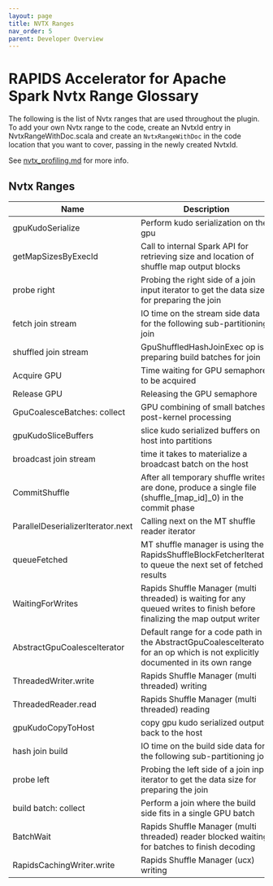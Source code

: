 ```yaml
---
layout: page
title: NVTX Ranges
nav_order: 5
parent: Developer Overview
---
```

<!-- Generated by NvtxRangeDocs.help. DO NOT EDIT! -->
# RAPIDS Accelerator for Apache Spark Nvtx Range Glossary
The following is the list of Nvtx ranges that are used throughout
the plugin. To add your own Nvtx range to the code, create an NvtxId
entry in NvtxRangeWithDoc.scala and create an `NvtxRangeWithDoc` in the
code location that you want to cover, passing in the newly created NvtxId.

See [nvtx_profiling.md](https://nvidia.github.io/spark-rapids/docs/dev/nvtx_profiling.html) for more info.



## Nvtx Ranges

Name | Description
-----|-------------
gpuKudoSerialize|Perform kudo serialization on the gpu
getMapSizesByExecId|Call to internal Spark API for retrieving size and location of shuffle map output blocks
probe right|Probing the right side of a join input iterator to get the data size for preparing the join
fetch join stream|IO time on the stream side data for the following sub-partitioning join
shuffled join stream|GpuShuffledHashJoinExec op is preparing build batches for join
Acquire GPU|Time waiting for GPU semaphore to be acquired
Release GPU|Releasing the GPU semaphore
GpuCoalesceBatches: collect|GPU combining of small batches post-kernel processing
gpuKudoSliceBuffers|slice kudo serialized buffers on host into partitions
broadcast join stream|time it takes to materialize a broadcast batch on the host
CommitShuffle|After all temporary shuffle writes are done, produce a single file (shuffle_[map_id]_0) in the commit phase
ParallelDeserializerIterator.next|Calling next on the MT shuffle reader iterator
queueFetched|MT shuffle manager is using the RapidsShuffleBlockFetcherIterator to queue the next set of fetched results
WaitingForWrites|Rapids Shuffle Manager (multi threaded) is waiting for any queued writes to finish before finalizing the map output writer
AbstractGpuCoalesceIterator|Default range for a code path in the AbstractGpuCoalesceIterator for an op which is not explicitly documented in its own range
ThreadedWriter.write|Rapids Shuffle Manager (multi threaded) writing
ThreadedReader.read|Rapids Shuffle Manager (multi threaded) reading
gpuKudoCopyToHost|copy gpu kudo serialized outputs back to the host
hash join build|IO time on the build side data for the following sub-partitioning join
probe left|Probing the left side of a join input iterator to get the data size for preparing the join
build batch: collect|Perform a join where the build side fits in a single GPU batch
BatchWait|Rapids Shuffle Manager (multi threaded) reader blocked waiting for batches to finish decoding
RapidsCachingWriter.write|Rapids Shuffle Manager (ucx) writing
